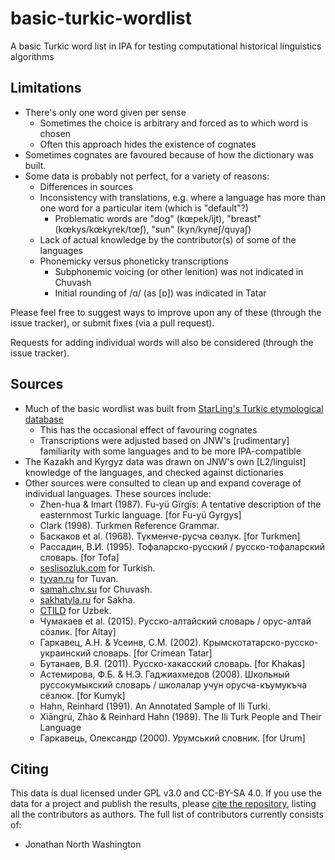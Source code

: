 # basic-turkic-wordlist
A basic Turkic word list in IPA for testing computational historical linguistics algorithms

## Limitations
* There's only one word given per sense
  * Sometimes the choice is arbitrary and forced as to which word is chosen
  * Often this approach hides the existence of cognates
* Sometimes cognates are favoured because of how the dictionary was built.
* Some data is probably not perfect, for a variety of reasons:
  * Differences in sources
  * Inconsistency with translations, e.g. where a language has more than one word for a particular item (which is "default"?)
    * Problematic words are "dog" (kœpek/ijt), "breast" (kœkys/kœkyrek/tœʃ), "sun" (kyn/kyneʃ/quyaʃ)
  * Lack of actual knowledge by the contributor(s) of some of the languages
  * Phonemicky versus phoneticky transcriptions
    * Subphonemic voicing (or other lenition) was not indicated in Chuvash
    * Initial rounding of /ɑ/ (as [ɒ]) was indicated in Tatar
  
Please feel free to suggest ways to improve upon any of these (through the issue tracker), or submit fixes (via a pull request).

Requests for adding individual words will also be considered (through the issue tracker).

## Sources
* Much of the basic wordlist was built from [StarLing's Turkic etymological database](http://starling.rinet.ru/cgi-bin/query.cgi?basename=\data\alt\turcet&root=config&morpho=0)
  * This has the occasional effect of favouring cognates
  * Transcriptions were adjusted based on JNW's [rudimentary] familiarity with some languages and to be more IPA-compatible
* The Kazakh and Kyrgyz data was drawn on JNW's own [L2/linguist] knowledge of the languages, and checked against dictionaries
* Other sources were consulted to clean up and expand coverage of individual languages.  These sources include:
  * Zhen-hua & Imart (1987).  Fu-yü Gïrgïs: A tentative description of the easternmost Turkic language.  [for Fu-yü Gyrgys]
  * Clark (1998).  Turkmen Reference Grammar.
  * Баскаков et al. (1968).  Түкменче-русча сөзлүк.  [for Turkmen]
  * Рассадин, В.И. (1995).  Тофаларско-русский / русско-тофаларский словарь.  [for Tofa]
  * [seslisozluk.com](http://seslisozluk.com) for Turkish.
  * [tyvan.ru](http://tyvan.ru) for Tuvan.
  * [samah.chv.su](http://samah.chv.su/cgi-bin/s.cgi) for Chuvash.
  * [sakhatyla.ru](http://sakhatyla.ru) for Sakha.
  * [CTILD](http://www.indiana.edu/~ctild/dict/) for Uzbek.
  * Чумакаев et al. (2015).  Русско-алтайский словарь / орус-алтай сӧзлик.  [for Altay]
  * Гаркавец, А.Н. & Усеинв, С.М. (2002).  Крымскотатарско-русско-украинский словарь.  [for Crimean Tatar]
  * Бутанаев, В.Я. (2011).  Русско-хакасский словарь.  [for Khakas] 
  * Астемирова, Ф.Б. & Н.Э. Гаджиахмедов (2008).  Школьный руссокумыкский словарь / школалар учун орусча-къумукъча сёзлюк.  [for Kumyk]
  * Hahn, Reinhard (1991).  An Annotated Sample of Ili Turki.
  * Xiāngrú, Zhào & Reinhard Hahn (1989).  The Ili Turk People and Their Language
  * Гаркавець, Олександр (2000).  Урумський словник.  [for Urum]

## Citing

This data is dual licensed under GPL v3.0 and CC-BY-SA 4.0.  If you use the data for a project and publish the results, please [cite the repository](https://academia.stackexchange.com/a/14015), listing all the contributors as authors.  The full list of contributors currently consists of:
* Jonathan North Washington

